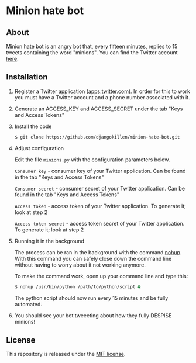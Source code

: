 # Minion hate bot

## About
Minion hate bot is an angry bot that, every fifteen minutes, replies to 15 tweets containing the word "minions". You can find the Twitter account [here](https://twitter.com/minionsareevil).

## Installation

1. Register a Twitter application ([apps.twitter.com](https://apps.twitter.com)). In order for this to work you must have a Twitter account and a phone number associated with it.

2. Generate an ACCESS_KEY and ACCESS_SECRET under the tab "Keys and Access Tokens"

2. Install the code

    ```bash
    $ git clone https://github.com/djangokillen/minion-hate-bot.git
    ```

3. Adjust configuration
    
    Edit the file `minions.py` with the configuration parameters below.

    `Consumer key` - consumer key of your Twitter application. Can be found in the tab "Keys and Access Tokens"

    `Consumer secret` - consumer secret of your Twitter application. Can be found in the tab "Keys and Access Tokens"

    `Access token` - access token of your Twitter application. To generate it; look at step 2

    `Access token secret` - access token secret of your Twitter application. To generate it; look at step 2

4. Running it in the background

    The process can be ran in the background with the command [nohup](https://en.wikipedia.org/wiki/Nohup). With this command you can safely close down the command line without having to worry about it not working anymore.

    To make the command work, open up your command line and type this: 

    ```bash
    $ nohup /usr/bin/python /path/to/python/script &
    ```

    The python script should now run every 15 minutes and be fully automated.

5. You should see your bot tweeeting about how they fully DESPISE minions!

## License
This repository is released under the [MIT license](LICENSE.md).